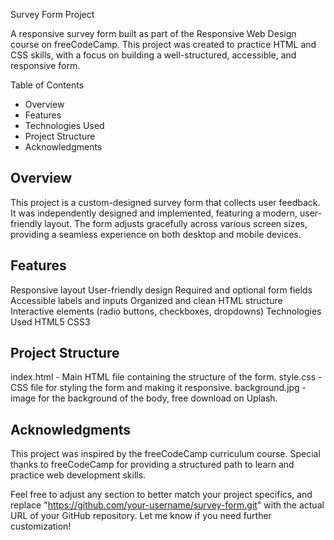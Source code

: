 Survey Form Project

A responsive survey form built as part of the Responsive Web Design course on freeCodeCamp. This project was created to practice HTML and CSS skills, with a focus on building a well-structured, accessible, and responsive form.

Table of Contents
- Overview
- Features
- Technologies Used
- Project Structure
- Acknowledgments

## Overview
This project is a custom-designed survey form that collects user feedback. It was independently designed and implemented, featuring a modern, user-friendly layout. The form adjusts gracefully across various screen sizes, providing a seamless experience on both desktop and mobile devices.

## Features
Responsive layout
User-friendly design
Required and optional form fields
Accessible labels and inputs
Organized and clean HTML structure
Interactive elements (radio buttons, checkboxes, dropdowns)
Technologies Used
HTML5
CSS3


## Project Structure
index.html - Main HTML file containing the structure of the form.
style.css - CSS file for styling the form and making it responsive.
background.jpg - image for the background of the body, free download on Uplash.

## Acknowledgments
This project was inspired by the freeCodeCamp curriculum course. Special thanks to freeCodeCamp for providing a structured path to learn and practice web development skills.

Feel free to adjust any section to better match your project specifics, and replace "https://github.com/your-username/survey-form.git" with the actual URL of your GitHub repository. Let me know if you need further customization!
